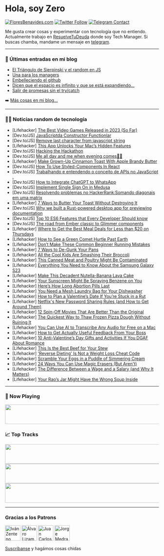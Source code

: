 # Hola, soy Zero

[![FloresBenavides.com](https://img.shields.io/website?down_message=oops&label=MiBlog&style=for-the-badge&up_message=online&url=https%3A%2F%2Ffloresbenavides.com)](https://floresbenavides.com) [![Twitter Follow](https://img.shields.io/twitter/follow/ZeroDragon?color=%231DA1F2&label=Follow&logo=twitter&logoColor=ffffff&style=for-the-badge)](https://twitter.com/zerodragon) [![Telegram Contact](https://img.shields.io/badge/escr%C3%ADbeme-ZeroDragon-%2326A5E4?style=for-the-badge&logo=telegram)](https://t.me/zerodragon)

Me gusta crear cosas y experimentar con tecnología que no entiendo.
Actualmente trabajo en [ResuelveTuDeuda](http://github.com/resuelve) donde soy Tech Manager.
Si buscas chamba, mandame un mensaje en [telegram](https://t.me/zerodragon).

---

### 📕 Últimas entradas en mi blog
<!-- BLOG-POST-LIST:START -->
- [El Triángulo de Sierpinski y el random en JS](https://floresbenavides.com/el-triangulo-de-sierpinski-y-el-random-en-js/)
- [Una para los managers](https://floresbenavides.com/una-para-los-managers/)
- [Embelleciendo el github](https://floresbenavides.com/embelleciendo-el-github/)
- [Dicen que el espacio es infinito y que se está expandiendo…](https://floresbenavides.com/dicen-que-el-espacio-es-infinito-y-que-se-esta-expandiendo/)
- [Salir de promesas sin el try/catch](https://floresbenavides.com/salir-de-promesas-sin-el-try-catch/)
<!-- BLOG-POST-LIST:END -->

➡️ [Más cosas en mi blog...](https://floresbenavides.com)

---

### 👨‍💻 Noticias random de tecnología
<!-- TECH-POSTS:START -->
- [Lifehacker] [The Best Video Games Released in 2023 &lpar;So Far&rpar;](https://lifehacker.com/the-best-video-games-released-in-2023-so-far-1850062253)
- [Dev.to/JS] [JavaScriptda Constructor Functionlar](https://dev.to/ayyubxon/javascriptda-constructor-functionlar-1fla)
- [Dev.to/JS] [Remove last character from javascript string](https://dev.to/biplab3/remove-last-character-from-javascript-string-1egd)
- [Lifehacker] [This App Unlocks Your Mac’s Hidden Features](https://lifehacker.com/this-app-unlocks-your-mac-s-hidden-features-1850063799)
- [Dev.to/JS] [Hacking the Hackathon](https://dev.to/thawkin3/hacking-the-hackathon-2i56)
- [Dev.to/JS] [Me all day and me when evening comes👨‍💻](https://dev.to/hanfelix369/me-all-day-and-me-when-evening-comes-529f)
- [Lifehacker] [Make Grown-Up Cinnamon Toast With Apple Brandy Butter](https://lifehacker.com/make-fucked-up-cinnamon-toast-with-apple-brandy-butter-1850062095)
- [Dev.to/JS] [How To Use Styled-Components In React](https://dev.to/willochs316/how-to-use-styled-components-in-react-47ld)
- [Dev.to/JS] [Trabalhando e entendendo o conceito de APIs no JavaScript .](https://dev.to/altencirsilvajr/trabalhando-e-entendendo-o-conceito-de-apis-no-javascript--3ba2)
- [Dev.to/JS] [How to Integrate ChatGPT to WhatsApp](https://dev.to/scofieldidehen/how-to-integrate-chatgpt-to-whatsapp-3ijb)
- [Dev.to/JS] [Implement Single Sign On in Medusa](https://dev.to/carpad88/implement-single-sign-on-in-medusa-3284)
- [Dev.to/JS] [Resolvendo problemas no HackerRank:Somando diagonais em uma matrix](https://dev.to/altencirsilvajr/resolvendo-problemas-no-hackerranksomando-diagonais-em-uma-matrix-5c0o)
- [Lifehacker] [7 Ways to Butter Your Toast Without Destroying It](https://lifehacker.com/7-ways-to-butter-your-toast-without-destroying-it-1850061944)
- [Dev.to/JS] [Why we built a Rust-powered desktop app for previewing documentation](https://dev.to/doctave/why-we-built-a-rust-powered-desktop-app-for-previewing-documentation-29nd)
- [Dev.to/JS] [Top 10 ES6 Features that Every Developer Should know](https://dev.to/said7388/top-10-es6-features-that-every-developer-should-know-2f8g)
- [Dev.to/JS] [The road from Ember classic to Glimmer components](https://dev.to/otainsight/the-road-from-ember-classic-to-glimmer-components-4hlc)
- [Lifehacker] [Where to Get the Best Meal Deals for Less than $20 on Thursdays](https://lifehacker.com/where-to-get-the-best-meal-deals-for-less-than-20-on-t-1850037620)
- [Lifehacker] [How to See a Green Comet Hurtle Past Earth](https://lifehacker.com/how-to-see-a-green-comet-hurtle-past-earth-1850061836)
- [Lifehacker] [Don’t Make These Common Beginner Running Mistakes](https://lifehacker.com/don-t-make-these-common-beginner-running-mistakes-1850061544)
- [Lifehacker] [7 Ways to De-Gunk Your Pans](https://lifehacker.com/7-ways-to-de-gunk-your-pans-1850061415)
- [Lifehacker] [All the Cool Kids Are Smashing Their Broccoli](https://lifehacker.com/all-the-cool-kids-are-smashing-their-broccoli-1850061271)
- [Lifehacker] [This Canned Meat and Poultry Might Be Contaminated](https://lifehacker.com/this-canned-meat-and-poultry-might-be-contaminated-1850061080)
- [Lifehacker] [Everything You Need to Know About the Samsung Galaxy S23](https://lifehacker.com/everything-you-need-to-know-about-the-samsung-galaxy-s2-1850059842)
- [Lifehacker] [Make This Decadent Nutella-Banana Lava Cake](https://lifehacker.com/make-this-decadent-nutella-banana-lava-cake-1850059390)
- [Lifehacker] [Your Sunscreen Might Be Spraying Benzene on You](https://lifehacker.com/your-sunscreen-might-be-spraying-benzene-on-you-1850059422)
- [Lifehacker] [Here’s How Long Abortion Pills Last](https://lifehacker.com/here-s-how-long-abortion-pills-last-1850059869)
- [Lifehacker] [You Need a Mesh Laundry Bag for Your Dishwasher](https://lifehacker.com/you-need-a-mesh-laundry-bag-for-your-dishwasher-1850058838)
- [Lifehacker] [How to Plan a Valentine’s Date If You’re Stuck in a Rut](https://lifehacker.com/how-to-plan-a-valentine-s-date-if-you-re-stuck-in-a-rut-1850054118)
- [Lifehacker] [Netflix&#39;s New Password Sharing Rules &lpar;and How to Get Around Them&rpar;](https://lifehacker.com/netflixs-new-password-sharing-rules-and-how-to-get-aro-1850058887)
- [Lifehacker] [12 Spin-Off Movies That Are Better Than the Original](https://lifehacker.com/12-spin-off-movies-that-are-better-than-the-original-1850053321)
- [Lifehacker] [The Quickest Way to Thaw Frozen Pizza Dough Without Ruining It](https://lifehacker.com/the-quickest-way-to-thaw-frozen-pizza-dough-without-rui-1850056087)
- [Lifehacker] [You Can Use AI to Transcribe Any Audio for Free on a Mac](https://lifehacker.com/you-can-use-ai-to-transcribe-any-audio-for-free-on-a-ma-1850057778)
- [Lifehacker] [How to Get Actually Useful Feedback From Your Boss](https://lifehacker.com/how-to-get-actually-useful-feedback-from-your-boss-1850058022)
- [Lifehacker] [10 Anti-Valentine’s Day Gifts and Activities If You DGAF About Romance](https://lifehacker.com/10-anti-valentine-s-day-gifts-and-activities-if-you-dga-1850057786)
- [Lifehacker] [This Is the Best Beef for Your Stew](https://lifehacker.com/this-is-the-best-beef-for-your-stew-1850055871)
- [Lifehacker] [&#39;Reverse Dieting&#39; Is Not a Weight Loss Cheat Code](https://lifehacker.com/reverse-dieting-is-not-a-weight-loss-cheat-code-1850056077)
- [Lifehacker] [Scramble Your Eggs in a Puddle of Simmering Cream](https://lifehacker.com/scramble-your-eggs-in-a-puddle-of-simmering-cream-1850055008)
- [Lifehacker] [24 Ways You Can Use Magic Erasers &lpar;But Aren&#39;t&rpar;](https://lifehacker.com/24-ways-you-can-use-magic-erasers-but-arent-1850055768)
- [Lifehacker] [The Difference Between a Wage and a Salary &lpar;and Why It Matters&rpar;](https://lifehacker.com/the-difference-between-a-wage-and-a-salary-and-why-it-1850054939)
- [Lifehacker] [Your Rao’s Jar Might Have the Wrong Soup Inside](https://lifehacker.com/your-rao-s-jar-might-have-the-wrong-soup-inside-1850054672)<!-- TECH-POSTS:END -->

---

### 🎵 Now Playing
<a href="https://spotify-now-playing-dun.vercel.app/now-playing?open"><img src="https://spotify-now-playing-dun.vercel.app/now-playing" width="540" height="64"></a>

### 📈 Top Tracks
<a href="https://spotify-now-playing-dun.vercel.app/top-tracks?i=1&open"><img src="https://spotify-now-playing-dun.vercel.app/top-tracks?i=1" width="540" height="64"></a>
<a href="https://spotify-now-playing-dun.vercel.app/top-tracks?i=2&open"><img src="https://spotify-now-playing-dun.vercel.app/top-tracks?i=2" width="540" height="64"></a>
<a href="https://spotify-now-playing-dun.vercel.app/top-tracks?i=3&open"><img src="https://spotify-now-playing-dun.vercel.app/top-tracks?i=3" width="540" height="64"></a>

---

### Gracias a los Patrons
[<img src="https://avatars.githubusercontent.com/u/243380?v=4" alt="Iván Zenteno" width="50px">](https://github.com/k001) [<img src="https://avatars.githubusercontent.com/u/19955639?v=4" alt="Álvaro Lizama" width="50px">](https://github.com/alvarolizama) [<img src="https://avatars.githubusercontent.com/u/2718753?v=4" alt="Juan Carlos Ruiz" width="50px">](https://github.com/JuanCrg90) [<img src="https://avatars.githubusercontent.com/u/37025?v=4" alt="Jorge Medrano" width="50px">](https://github.com/h1pp1e) 

[Suscríbanse](https://www.patreon.com/zerodragon) y hagámos cosas chidas
